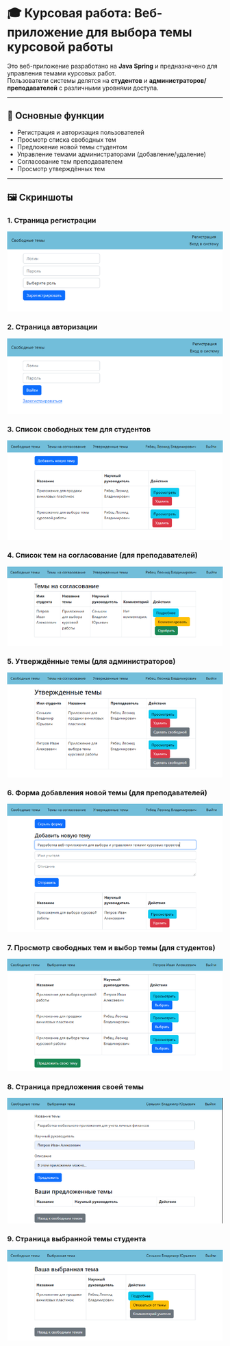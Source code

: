 # 🎓 Курсовая работа: Веб-приложение для выбора темы курсовой работы

Это веб-приложение разработано на **Java Spring** и предназначено для управления темами курсовых работ.  
Пользователи системы делятся на **студентов** и **администраторов/преподавателей** с различными уровнями доступа.

---

## 📝 Основные функции

- Регистрация и авторизация пользователей
- Просмотр списка свободных тем
- Предложение новой темы студентом
- Управление темами администраторами (добавление/удаление)
- Согласование тем преподавателем
- Просмотр утверждённых тем

---

## 🖼️ Скриншоты

### 1. Страница регистрации
![Страница регистрации](./latex/cap1/registration.png)

### 2. Страница авторизации
![Страница авторизации](./latex/cap1/authorization.png)

### 3. Список свободных тем для студентов
![Свободные темы](./latex/cap1/listfree.png)

### 4. Список тем на согласование (для преподавателей)
![Темы на согласование](./latex/cap1/sog1.png)

### 5. Утверждённые темы (для администраторов)
![Утверждённые темы](./latex/cap1/utv.png)

### 6. Форма добавления новой темы (для преподавателей)
![Добавление новой темы](./latex/cap1/nov.png)

### 7. Просмотр свободных тем и выбор темы (для студентов)
![Выбор темы студентом](./latex/cap1/stud.png)

### 8. Страница предложения своей темы
![Предложить свою тему](./latex/cap1/stud2.png)

### 9. Страница выбранной темы студента
![Ваша выбранная тема](./latex/cap1/stud3.png)
